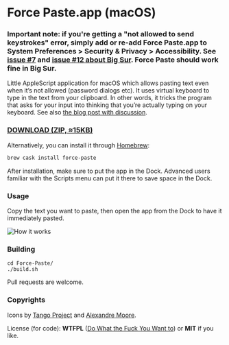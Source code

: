 Force Paste.app (macOS)
===============

### Important note: if you're getting a "not allowed to send keystrokes" error, simply add or re-add Force Paste.app to System Preferences > Security & Privacy > Accessibility. See [issue #7](https://github.com/EugeneDae/Force-Paste/issues/7) and [issue #12 about Big Sur](https://github.com/EugeneDae/Force-Paste/issues/12). Force Paste should work fine in Big Sur.

Little AppleScript application for macOS which allows pasting text even when it’s not allowed (password dialogs etc). It uses virtual keyboard to type in the text from your clipboard. In other words, it tricks the program that asks for your input into thinking that you’re actually typing on your keyboard. See also [the blog post with discussion](https://dae.me/blog/1741/paste-text-even-when-prohibited-in-macos-password-dialogs-etc/).

### [DOWNLOAD (ZIP, ≈15KB)](https://github.com/EugeneDae/Force-Paste/releases/download/1.0.1/Force-Paste.zip)

Alternatively, you can install it through [Homebrew](https://brew.sh/):

```sh
brew cask install force-paste
```

After installation, make sure to put the app in the Dock. Advanced users familiar with the Scripts menu can put it there to save space in the Dock.

### Usage

Copy the text you want to paste, then open the app from the Dock to have it immediately pasted.

![How it works](https://raw.githubusercontent.com/EugeneDae/Force-Paste/master/about.jpg)

### Building
```
cd Force-Paste/
./build.sh
```
Pull requests are welcome.

### Copyrights
Icons by [Tango Project](http://tango.freedesktop.org/) and [Alexandre Moore](http://sa-ki.deviantart.com/).

License (for code): **WTFPL** ([Do What the Fuck You Want to](http://en.wikipedia.org/wiki/WTFPL)) or **MIT** if you like.
